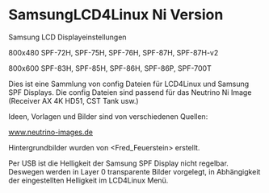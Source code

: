# SamsungLCD4Linux Ni Version

Samsung LCD Displayeinstellungen

800x480
SPF-72H, SPF-75H, SPF-76H, SPF-87H, SPF-87H-v2

800x600
SPF-83H, SPF-85H, SPF-86H, SPF-86P, SPF-700T 

Dies ist eine Sammlung von config Dateien für LCD4Linux und Samsung SPF Displays.
Die config Dateien sind passend für das Neutrino Ni Image (Receiver AX 4K HD51, CST Tank usw.)

Ideen, Vorlagen und Bilder sind von verschiedenen Quellen:

www.neutrino-images.de

Hintergrundbilder wurden von <Fred_Feuerstein> erstellt.

Per USB ist die Helligkeit der Samsung SPF Display nicht regelbar.
Deswegen werden in Layer 0 transparente Bilder vorgelegt,
in Abhängigkeit der eingestellten Helligkeit im LCD4Linux Menü.


